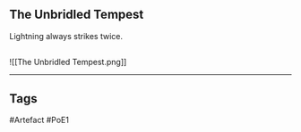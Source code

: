 ## The Unbridled Tempest
Lightning always strikes twice.
##
![[The Unbridled Tempest.png]]

---
## Tags
#Artefact
#PoE1